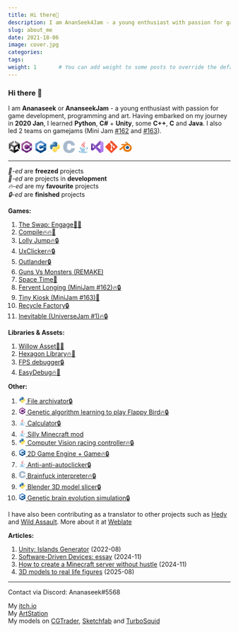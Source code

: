 ```yaml
---
title: Hi there👋
description: I am AnanSeek4Jam - a young enthusiast with passion for game development, programming and art
slug: about_me
date: 2021-18-06
image: cover.jpg
categories:
tags:
weight: 1       # You can add weight to some posts to override the default sorting (date descending)
---
```


### Hi there 👋

I am **Ananaseek** or **AnanseekJam** - a young enthusiast with passion for game development, programming and art. Having embarked on my journey in **2020 Jan**, I learned **Python**, **C#** + **Unity**, some **C++**, **C** and **Java**. I also led 2 teams on gamejams (Mini Jam <a href="https://itch.io/jam/mini-jam-162-heat">#162</a> and <a href="https://itch.io/jam/mini-jam-163-dessert">#163</a>).

<img src="https://raw.githubusercontent.com/devicons/devicon/master/icons/unity/unity-original.svg" alt="Unity" width="28" height="28"/><img src="https://raw.githubusercontent.com/devicons/devicon/master/icons/csharp/csharp-original.svg" alt="C#" width="28" height="28"/>
<img src="https://raw.githubusercontent.com/devicons/devicon/master/icons/cplusplus/cplusplus-original.svg" alt="C++" width="28" height="28"/>
<img src="https://raw.githubusercontent.com/devicons/devicon/master/icons/python/python-original.svg" alt="Python" width="28" height="28"/>
<img src="https://raw.githubusercontent.com/devicons/devicon/master/icons/c/c-original.svg" alt="C" width="28" height="28"/>
<img src="https://raw.githubusercontent.com/devicons/devicon/master/icons/java/java-original.svg" alt="Java" width="28" height="28"/>
<img src="https://raw.githubusercontent.com/devicons/devicon/master/icons/visualstudio/visualstudio-original.svg" alt="Visual Studio" width="28" height="28"/>
<img src="https://raw.githubusercontent.com/devicons/devicon/master/icons/git/git-original.svg" alt="Git" width="28" height="28"/>
<img src="https://raw.githubusercontent.com/devicons/devicon/master/icons/blender/blender-original.svg" alt="Git" width="28" height="28"/>

<hr>

*🧊-ed* are **freezed** projects<br>
*🔨-ed* are projects in **development**<br>
*🔥-ed* are my **favourite** projects<br>
*🔒-ed* are **finished** projects <br>

 **Games:**

1. <a href="https://ananasikdev.github.io/TheSwapEngageWeb/">The Swap: Engage🧊🔥</a><br/>
2. <a href="https://github.com/AnanasikDev/Compile">Compile🔥🔥🔨</a><br/>
3. <a href="https://github.com/AnanasikDev/LollyJump">Lolly Jump🔥🔒</a><br/>
4. <a href="https://github.com/AnanasikDev/UxClicker">UxClicker🔥🔒</a><br/>
5. <a href="https://github.com/AnanasikDev/Outlander">Outlander🔒</a><br/>
6. <a href="https://github.com/AnanasikDev/Strategy">Guns Vs Monsters (REMAKE)</a><br/>
7. <a href="https://github.com/AnanasikDev/SpaceTime">Space Time🧊</a><br/>
8. <a href="https://github.com/AnanasikDev/FerventLonging">Fervent Longing (MiniJam #162)🔥🔒</a><br/>
9. <a href="https://github.com/AnanasikDev/Dessert">Tiny Kiosk (MiniJam #163)🧊</a><br/>
10. <a href="https://github.com/AnanasikDev/RecycleFactory">Recycle Factory🔒</a><br/>
11. <a href="https://github.com/AnanasikDev/UniverseJam">Inevitable (UniverseJam #1)🔥🔒</a><br/>

 
**Libraries & Assets:**

1. <a href="https://github.com/AnanasikDev/Willow">Willow Asset🧊🔥</a><br/>
2. <a href="https://github.com/AnanasikDev/Hexagon">Hexagon Library🔥🔨</a><br/>
3. <a href="https://github.com/AnanasikDev/FrameRateDebugger">FPS debugger🔒</a><br/>
4. <a href="https://github.com/AnanasikDev/EasyDebug">EasyDebug🔥🔨</a><br/>

**Other:**

1. <a href="https://github.com/AnanasikDev/FileArchivator"><img src="https://raw.githubusercontent.com/devicons/devicon/master/icons/python/python-original.svg" alt="Python" width="16" height="16"/> File archivator🔒</a><br/>
2. <a href="https://github.com/AnanasikDev/FlappyBirdAI"><img src="https://raw.githubusercontent.com/devicons/devicon/master/icons/csharp/csharp-original.svg" alt="C#" width="16" height="16"/> Genetic algorithm learning to play Flappy Bird🔥🔒</a><br/>
3. <a href="https://github.com/AnanasikDev/Calculator"><img src="https://raw.githubusercontent.com/devicons/devicon/master/icons/java/java-original.svg" alt="Java" width="16" height="16"/> Calculator🔒</a><br/>
4. <a href="https://github.com/AnanasikDev/MinecraftMod"><img src="https://raw.githubusercontent.com/devicons/devicon/master/icons/java/java-original.svg" alt="Java" width="16" height="16"/> Silly Minecraft mod</a><br/>
5. <a href="https://github.com/AnanasikDev/RacingCVController"><img src="https://raw.githubusercontent.com/devicons/devicon/master/icons/python/python-original.svg" alt="Python" width="16" height="16"/> Computer Vision racing controller🔥🔒</a><br/>
6. <a href="https://github.com/AnanasikDev/SFML-game"><img src="https://raw.githubusercontent.com/devicons/devicon/master/icons/cplusplus/cplusplus-original.svg" alt="C++" width="16" height="16"/> 2D Game Engine + Game🔥🔒</a><br/>
7. <a href="https://github.com/AnanasikDev/Autoclicker"><img src="https://raw.githubusercontent.com/devicons/devicon/master/icons/java/java-original.svg" alt="Java" width="16" height="16"/> Anti-anti-autoclicker🔒</a><br/>
8. <a href="https://github.com/AnanasikDev/BrainfuckInterpreter"><img src="https://raw.githubusercontent.com/devicons/devicon/master/icons/c/c-original.svg" alt="C" width="16" height="16"/> Brainfuck interpreter🔥🔒</a><br/>
9. <a href="https://github.com/AnanasikDev/3D-Model-disk-slicer"><img src="https://raw.githubusercontent.com/devicons/devicon/master/icons/python/python-original.svg" alt="Python" width="16" height="16"/> Blender 3D model slicer🔒</a><br/>
10. <a href="https://github.com/AnanasikDev/MarineEvolution"><img src="https://raw.githubusercontent.com/devicons/devicon/master/icons/cplusplus/cplusplus-original.svg" alt="C++" width="16" height="16"/> Genetic brain evolution simulation🔒</a><br/> 


I have also been contributing as a translator to other projects such as <a href="https://www.hedycode.com/">Hedy</a> and <a href="https://store.steampowered.com/app/2827230/Wild_Assault/">Wild Assault</a>. More about it at <a href="https://hosted.weblate.org/user/Ananaseek/">Weblate</a><br>

**Articles:**

1. <a href="https://gist.github.com/AnanasikDev/5428d58d26ef165ca74457f8ba163290">Unity: Islands Generator</a> (2022-08)<br/>
2. <a href="https://medium.com/@furryananasik/software-driven-devices-essay-2f32cc913ea2">Software-Driven Devices: essay</a> (2024-11)<br/>
3. <a href="https://gist.github.com/AnanasikDev/9e936cda383ba824bfe58263cae9e07a">How to create a Minecraft server without hustle</a> (2024-11)<br/>
4. <a href="https://medium.com/@furryananasik/3d-models-to-real-life-figures-bc7ba4def5f3">3D models to real life figures</a> (2025-08)<br/>

<hr>

Contact via Discord: Ananaseek#5568

My <a href="https://ananasikdeveloper.itch.io/">itch.io</a><br>
My <a href="https://www.artstation.com/ananasikfurry">ArtStation</a><br>
My models on <a href="https://www.cgtrader.com/designers/ananasik">CGTrader</a>, <a href="https://sketchfab.com/furryananasik">Sketchfab</a> and <a href="https://www.turbosquid.com/Search/Artists/Ananaseek">TurboSquid</a><br>
